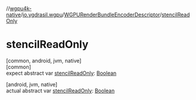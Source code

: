 //[wgpu4k-native](../../../index.md)/[io.ygdrasil.wgpu](../index.md)/[WGPURenderBundleEncoderDescriptor](index.md)/[stencilReadOnly](stencil-read-only.md)

# stencilReadOnly

[common, android, jvm, native]\
[common]\
expect abstract var [stencilReadOnly](stencil-read-only.md): [Boolean](https://kotlinlang.org/api/core/kotlin-stdlib/kotlin/-boolean/index.html)

[android, jvm, native]\
actual abstract var [stencilReadOnly](stencil-read-only.md): [Boolean](https://kotlinlang.org/api/core/kotlin-stdlib/kotlin/-boolean/index.html)
